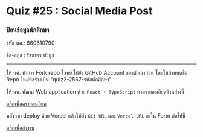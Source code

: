 # Quiz #25 : Social Media Post

### ป้อนข้อมูลนักศึกษา

รหัส นศ.: 660610790

ชื่อ-สกุล : รัชชาพร บัวนุช

---
ให้ นศ. ทำการ Fork repo โจทย์ ไปยัง GitHub Account ของตัวเองก่อน
โดยให้กำหนดชื่อ Repo ใหม่ที่สร้างเป็น "quiz2-2567-รหัสนักศึกษา"

ให้ นศ. พัฒนา Web application ด้วย `React + TypeScript` ตามรายละเอียดด้านล่างนี้

[คลิกเพื่อดูรายละเอียด](https://o365cmu-my.sharepoint.com/:b:/g/personal/dome_potikanond_cmu_ac_th/ETv8kovIwXhHpjF6s9LABfABS6wH8IVtqwlpCjaUlAgY5Q?e=Uor59R)

หลังจาก deploy ด้วย Vercel แล้วให้ส่ง `Git URL` และ `Vercel URL` ลงใน Form ต่อไปนี้

[คลิกเพื่อส่งงาน](https://forms.office.com/r/dvx0BjAUkj)
